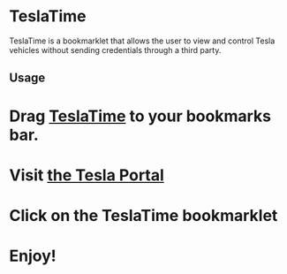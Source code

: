 TeslaTime
=========
TeslaTime is a bookmarklet that allows the user to view and control Tesla vehicles without sending credentials through a third party.

Usage
-----
# Drag [TeslaTime](javascript:$.getScript('https://raw.github.com/secobarbital/teslatime/master/teslatime.js');) to your bookmarks bar.
# Visit [the Tesla Portal](https://portal.vn.teslamotors.com)
# Click on the **TeslaTime** bookmarklet
# Enjoy!
